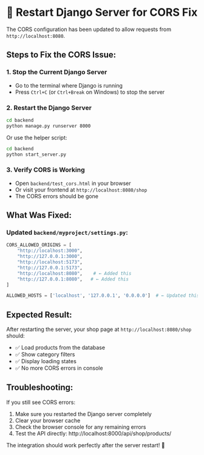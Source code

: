 # 🔄 Restart Django Server for CORS Fix

The CORS configuration has been updated to allow requests from `http://localhost:8080`. 

## Steps to Fix the CORS Issue:

### 1. Stop the Current Django Server
- Go to the terminal where Django is running
- Press `Ctrl+C` (or `Ctrl+Break` on Windows) to stop the server

### 2. Restart the Django Server
```bash
cd backend
python manage.py runserver 8000
```

Or use the helper script:
```bash
cd backend
python start_server.py
```

### 3. Verify CORS is Working
- Open `backend/test_cors.html` in your browser
- Or visit your frontend at `http://localhost:8080/shop`
- The CORS errors should be gone

## What Was Fixed:

### Updated `backend/myproject/settings.py`:
```python
CORS_ALLOWED_ORIGINS = [
    "http://localhost:3000",
    "http://127.0.0.1:3000", 
    "http://localhost:5173",
    "http://127.0.0.1:5173",
    "http://localhost:8080",    # ← Added this
    "http://127.0.0.1:8080",   # ← Added this
]

ALLOWED_HOSTS = ['localhost', '127.0.0.1', '0.0.0.0']  # ← Updated this
```

## Expected Result:
After restarting the server, your shop page at `http://localhost:8080/shop` should:
- ✅ Load products from the database
- ✅ Show category filters
- ✅ Display loading states
- ✅ No more CORS errors in console

## Troubleshooting:
If you still see CORS errors:
1. Make sure you restarted the Django server completely
2. Clear your browser cache
3. Check the browser console for any remaining errors
4. Test the API directly: http://localhost:8000/api/shop/products/

The integration should work perfectly after the server restart! 🎉
